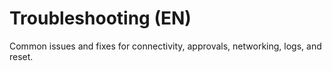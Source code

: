# Troubleshooting (EN)

Common issues and fixes for connectivity, approvals, networking, logs, and reset.


